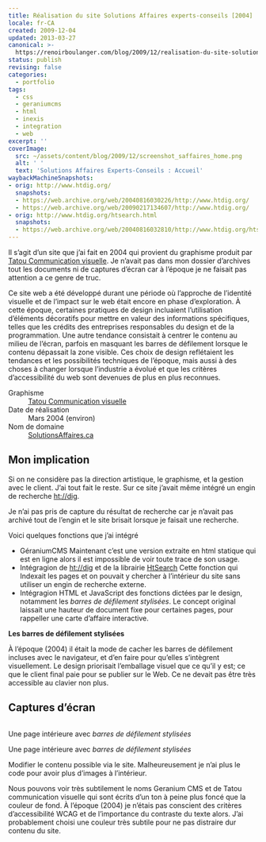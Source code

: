 ```yaml
---
title: Réalisation du site Solutions Affaires experts-conseils [2004]
locale: fr-CA
created: 2009-12-04
updated: 2013-03-27
canonical: >-
  https://renoirboulanger.com/blog/2009/12/realisation-du-site-solutions-affaires-experts-conseils-2004/
status: publish
revising: false
categories:
  - portfolio
tags:
  - css
  - geraniumcms
  - html
  - inexis
  - integration
  - web
excerpt: ''
coverImage:
  src: ~/assets/content/blog/2009/12/screenshot_saffaires_home.png
  alt: ' '
  text: 'Solutions Affaires Experts-Conseils : Accueil'
waybackMachineSnapshots:
- orig: http://www.htdig.org/
  snapshots:
  - https://web.archive.org/web/20040816030226/http://www.htdig.org/
  - https://web.archive.org/web/20090217134607/http://www.htdig.org/
- orig: http://www.htdig.org/htsearch.html
  snapshots:
  - https://web.archive.org/web/20040816032810/http://www.htdig.org/htsearch.html
---
```


Il s’agit d’un site que j’ai fait en 2004 qui provient du graphisme produit par [Tatou Communication visuelle](http://www.tatou.ca/). Je n’avait pas dans mon dossier d’archives tout les documents ni de captures d’écran car à l’époque je ne faisait pas attention a ce genre de truc.

<!--more-->

Ce site web a été développé durant une période où l’approche de l’identité visuelle et de l’impact sur le web était encore en phase d’exploration. À cette époque, certaines pratiques de design incluaient l’utilisation d’éléments décoratifs pour mettre en valeur des informations spécifiques, telles que les crédits des entreprises responsables du design et de la programmation. Une autre tendance consistait à centrer le contenu au milieu de l’écran, parfois en masquant les barres de défilement lorsque le contenu dépassait la zone visible. Ces choix de design reflétaient les tendances et les possibilités techniques de l’époque, mais aussi à des choses à changer lorsque l’industrie a évolué et que les critères d’accessibilité du web sont devenues de plus en plus reconnues.


<dl>
  <dt>Graphisme</dt>
    <dd><a href="http://www.tatou.ca/">Tatou Communication visuelle</a></dd>
  <dt>Date de réalisation</dt>
    <dd><time datetime="2004-03">Mars 2004</time> (environ)</dd>
  <dt>Nom de domaine</dt>
    <dd><a href="https://www.solutionsaffaires.ca/" title="Robert Savage Agronome MBA">SolutionsAffaires.ca</a></dd>
</dl>



## Mon implication

Si on ne considère pas la direction artistique, le graphisme, et la gestion avec le client. J’ai tout fait le reste. Sur ce site j’avait même intégré un engin de recherche [ht://dig][htdig-home].

Je n’ai pas pris de capture du résultat de recherche car je n’avait pas archivé tout de l’engin et le site brisait lorsque je faisait une recherche.

Voici quelques fonctions que j’ai intégré

- GéraniumCMS
  Maintenant c’est une version extraite en html statique qui est en ligne alors il est impossible de voir toute trace de son usage.
- Intégragion de [ht://dig][htdig-home] et de la librairie [HtSearch](https://web.archive.org/web/20040816032810/http://www.htdig.org/htsearch.html)
  Cette fonction qui Indexait les pages et on pouvait y chercher à l’intérieur du site sans utiliser un engin de recherche externe.
- Intégragion HTML et JavaScript des fonctions dictées par le design, notamment les *barres de défilement stylisées*.
  Le concept original laissait une hauteur de document fixe pour certaines pages, pour rappeller une carte d’affaire interactive.

<rb-notice-box variant="info" class="my-5" date="2024-10-07">
<strong slot="header">Les barres de défilement stylisées</strong>

À l’époque (2004) il était la mode de cacher les barres de défilement incluses avec le navigateur, et d’en faire pour qu’elles s’intègrent visuellement. Le design priorisait l’emballage visuel que ce qu’il y est; ce que le client final paie pour se publier sur le Web. Ce ne devait pas être très accessible au clavier non plus.

</rb-notice-box>

## Captures d’écran

<div style="overflow:hidden;clear:both" class="thumbnails gallery flex flex-row flex-wrap">

<app-image class="w-1/3" src="~/assets/content/blog/2009/12/screenshot_saffaires3.png" data-smaller-src="~/assets/content/blog/2009/12/screenshot_saffaires3-150x150.png" alt="" figcaption="La page de contact">
</app-image>

<app-image class="w-1/3" src="~/assets/content/blog/2009/12/screenshot_saffaires21.png" data-smaller-src="~/assets/content/blog/2009/12/screenshot_saffaires21-150x150.png" alt="" figcaption="Une page intérieure">
</app-image>

<app-image class="w-1/3" src="~/assets/content/blog/2009/12/Screenshot_saffaires_2004_scroll.png" data-smaller-src="~/assets/content/blog/2009/12/Screenshot_saffaires_2004_scroll-150x150.png" alt="" figcaption=" ">

Une page intérieure avec *barres de défilement stylisées*

</app-image>

<app-image class="w-1/3" src="~/assets/content/blog/2009/12/Screenshot_saffaires_2004_noscroll.png" data-smaller-src="~/assets/content/blog/2009/12/Screenshot_saffaires_2004_noscroll-150x150.png" alt="" figcaption=" ">

Une page intérieure avec *barres de défilement stylisées*

</app-image>

<app-image class="w-1/3" src="~/assets/content/blog/2009/12/Screenshot_saffaires_2004_geranium_modifier.png" data-smaller-src="~/assets/content/blog/2009/12/Screenshot_saffaires_2004_geranium_modifier-150x150.png" alt="" figcaption=" ">

Modifier le contenu possible via le site. Malheureusement je n’ai plus le code pour avoir plus d’images à l’intérieur.

</app-image>

<app-image class="w-1/3" src="~/assets/content/blog/2009/12/Screenshot_saffaires_2004_GeraniumCMS.png" data-smaller-src="~/assets/content/blog/2009/12/Screenshot_saffaires_2004_GeraniumCMS-150x150.png" alt="" figcaption=" ">

Nous pouvons voir très subtilement le noms Geranium CMS et de Tatou communication visuelle qui sont écrits d’un ton à peine plus foncé que la couleur de fond. À l’époque (2004) je n’étais pas conscient des critères d’accessibilité WCAG et de l’importance du contraste du texte alors. J’ai probablement choisi une couleur très subtile pour ne pas distraire dur contenu du site.

</app-image>

</div>

[htdig-home]: https://web.archive.org/web/20040816030226/http://www.htdig.org/
